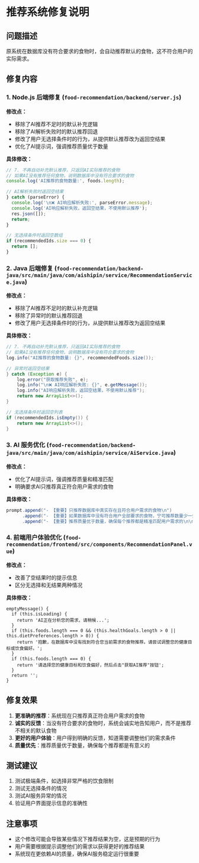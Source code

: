 # 推荐系统修复说明

## 问题描述
原系统在数据库没有符合要求的食物时，会自动推荐默认的食物，这不符合用户的实际需求。

## 修复内容

### 1. Node.js 后端修复 (`food-recommendation/backend/server.js`)

**修改点：**
- 移除了AI推荐不足时的默认补充逻辑
- 移除了AI解析失败时的默认推荐回退
- 修改了用户无选择条件时的行为，从提供默认推荐改为返回空结果
- 优化了AI提示词，强调推荐质量优于数量

**具体修改：**
```javascript
// 7. 不再自动补充默认推荐，只返回AI实际推荐的食物
// 如果AI没有推荐任何食物，说明数据库中没有符合要求的食物
console.log('AI推荐的食物数量:', foods.length);

// AI解析失败时返回空结果
} catch (parseError) {
  console.log('\n❌ AI响应解析失败:', parseError.message);
  console.log('AI响应解析失败，返回空结果，不使用默认推荐');
  res.json([]);
  return;
}

// 无选择条件时返回空数组
if (recommendedIds.size === 0) {
  return [];
}
```

### 2. Java 后端修复 (`food-recommendation/backend-java/src/main/java/com/aishipin/service/RecommendationService.java`)

**修改点：**
- 移除了AI推荐不足时的默认补充逻辑
- 移除了异常时的默认推荐回退
- 修改了用户无选择条件时的行为，从提供默认推荐改为返回空结果

**具体修改：**
```java
// 7. 不再自动补充默认推荐，只返回AI实际推荐的食物
// 如果AI没有推荐任何食物，说明数据库中没有符合要求的食物
log.info("AI推荐的食物数量: {}", recommendedFoods.size());

// 异常时返回空结果
} catch (Exception e) {
    log.error("获取推荐失败", e);
    log.info("\n❌ AI响应解析失败: {}", e.getMessage());
    log.info("AI响应解析失败，返回空结果，不使用默认推荐");
    return new ArrayList<>();
}

// 无选择条件时返回空列表
if (recommendedIds.isEmpty()) {
    return new ArrayList<>();
}
```

### 3. AI 服务优化 (`food-recommendation/backend-java/src/main/java/com/aishipin/service/AiService.java`)

**修改点：**
- 优化了AI提示词，强调推荐质量和精准匹配
- 明确要求AI只推荐真正符合用户需求的食物

**具体修改：**
```java
prompt.append("- 【重要】只推荐数据库中真实存在且符合用户需求的食物\n")
      .append("- 【重要】如果数据库中没有符合用户全部要求的食物，宁可推荐数量少一些也不要推荐不符合的食物\n")
      .append("- 【重要】推荐质量优于数量，确保每个推荐都是精准匹配用户需求的\n\n")
```

### 4. 前端用户体验优化 (`food-recommendation/frontend/src/components/RecommendationPanel.vue`)

**修改点：**
- 改善了空结果时的提示信息
- 区分无选择和无结果两种情况

**具体修改：**
```vue
emptyMessage() {
  if (this.isLoading) {
    return 'AI正在分析您的需求，请稍候...';
  }
  if (this.foods.length === 0 && (this.healthGoals.length > 0 || this.dietPreferences.length > 0)) {
    return '抱歉，在数据库中没有找到符合您当前需求的食物推荐。请尝试调整您的健康目标或饮食偏好。';
  }
  if (this.foods.length === 0) {
    return '请选择您的健康目标和饮食偏好，然后点击"获取AI推荐"按钮';
  }
  return '';
}
```

## 修复效果

1. **更准确的推荐**：系统现在只推荐真正符合用户需求的食物
2. **诚实的反馈**：当没有符合要求的食物时，系统会诚实地告知用户，而不是推荐不相关的默认食物
3. **更好的用户体验**：用户得到明确的反馈，知道需要调整他们的需求条件
4. **质量优先**：推荐质量优于数量，确保每个推荐都是有意义的

## 测试建议

1. 测试极端条件，如选择非常严格的饮食限制
2. 测试无选择条件的情况
3. 测试AI服务异常的情况
4. 验证用户界面提示信息的准确性

## 注意事项

- 这个修改可能会导致某些情况下推荐结果为空，这是预期的行为
- 用户需要根据提示调整他们的需求以获得更好的推荐结果
- 系统现在更依赖AI的质量，确保AI服务稳定运行很重要
